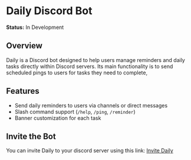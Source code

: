 # Daily Discord Bot

**Status:** In Development

## Overview
Daily is a Discord bot designed to help users manage reminders and daily tasks directly within Discord servers. Its main functionality is to send scheduled pings to users for tasks they need to complete,

## Features
- Send daily reminders to users via channels or direct messages
- Slash command support (`/help`, `/ping`, `/reminder`)
- Banner customization for each task

## Invite the Bot

You can invite Daily to your discord server using this link:
[Invite Daily](https://discord.com/oauth2/authorize?client_id=1421912868034449458&permissions=2281786368&integration_type=0&scope=bot+applications.commands)

